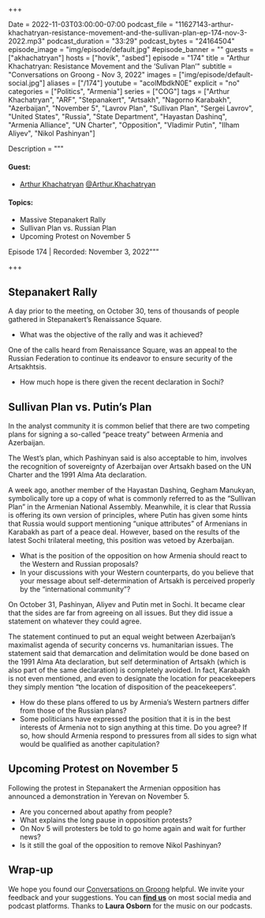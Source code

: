 +++

Date = 2022-11-03T03:00:00-07:00
podcast_file = "11627143-arthur-khachatryan-resistance-movement-and-the-sullivan-plan-ep-174-nov-3-2022.mp3"
podcast_duration = "33:29"
podcast_bytes = "24164504"
episode_image = "img/episode/default.jpg"
#episode_banner = ""
guests = ["akhachatryan"]
hosts = ["hovik", "asbed"]
episode = "174"
title = "Arthur Khachatryan: Resistance Movement and the ‘Sulivan Plan’"
subtitle = "Conversations on Groong - Nov 3, 2022"
images = ["img/episode/default-social.jpg"]
aliases = ["/174"]
youtube = "acolMbdkN0E"
explicit = "no"
categories = ["Politics", "Armenia"]
series = ["COG"]
tags = ["Arthur Khachatryan", "ARF", "Stepanakert", "Artsakh", "Nagorno Karabakh", "Azerbaijan", "November 5", "Lavrov Plan", "Sullivan Plan", "Sergei Lavrov", "United States", "Russia", "State Department", "Hayastan Dashinq", "Armenia Alliance", "UN Charter", "Opposition", "Vladimir Putin", "Ilham Aliyev", "Nikol Pashinyan"]

Description = """
#### Guest:
* [Arthur Khachatryan](/guest/akhachatryan) [@Arthur.Khachatryan](https://www.facebook.com/arthur.khachatryan)

#### Topics:
* Massive Stepanakert Rally
* Sullivan Plan vs. Russian Plan
* Upcoming Protest on November 5

Episode 174 | Recorded: November 3, 2022"""

+++


## Stepanakert Rally
A day prior to the meeting, on October 30, tens of thousands of people gathered in Stepanakert’s Renaissance Square.
* What was the objective of the rally and was it achieved?
 
One of the calls heard from Renaissance Square, was an appeal to the Russian Federation to continue its endeavor to ensure security of the Artsakhtsis.
 
* How much hope is there given the recent declaration in Sochi?
 
 
## Sullivan Plan vs. Putin’s Plan
 
In the analyst community it is common belief that there are two competing plans for signing a so-called “peace treaty” between Armenia and Azerbaijan.
 
The West’s plan, which Pashinyan said is also acceptable to him, involves the recognition of sovereignty of Azerbaijan over Artsakh based on the UN Charter and the 1991 Alma Ata declaration.
 
A week ago, another member of the Hayastan Dashinq, Gegham Manukyan, symbolically tore up a copy of what is commonly referred to as the “Sullivan Plan” in the Armenian National Assembly. Meanwhile, it is clear that Russia is offering its own version of principles, where Putin has given some hints that Russia would support mentioning “unique attributes” of Armenians in Karabakh as part of a peace deal. However, based on the results of the latest Sochi trilateral meeting, this position was vetoed by Azerbaijan.
 
* What is the position of the opposition on how Armenia should react to the Western and Russian proposals?
* In your discussions with your Western counterparts, do you believe that your message about self-determination of Artsakh is perceived properly by the “international community”?
 
 
On October 31, Pashinyan, Aliyev and Putin met in Sochi. It became clear that the sides are far from agreeing on all issues. But they did issue a statement on whatever they could agree.
 
The statement continued to put an equal weight between Azerbaijan’s maximalist agenda of security concerns vs. humanitarian issues. The statement said that demarcation and delimitation would be done based on the 1991 Alma Ata declaration, but self determination of Artsakh (which is also part of the same declaration) is completely avoided. In fact, Karabakh is not even mentioned, and even to designate the location for peacekeepers they simply mention “the location of disposition of the peacekeepers”.
 
* How do these plans offered to us by Armenia’s Western partners differ from those of the Russian plans?
* Some politicians have expressed the position that it is in the best interests of Armenia not to sign anything at this time. Do you agree? If so, how should Armenia respond to pressures from all sides to sign what would be qualified as another capitulation?
 
 
## Upcoming Protest on November 5

Following the protest in Stepanakert the Armenian opposition has announced a demonstration in Yerevan on November 5.
* Are you concerned about apathy from people?
* What explains the long pause in opposition protests?
* On Nov 5 will protesters be told to go home again and wait for further news?
* Is it still the goal of the opposition to remove Nikol Pashinyan?

## Wrap-up

We hope you found our [Conversations on Groong](/series/cog/) helpful. We invite your feedback and your suggestions. You can [**find us**](https://linktr.ee/groong) on most social media and podcast platforms. Thanks to **Laura Osborn** for the music on our podcasts.
